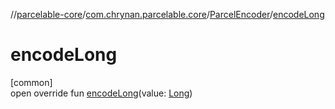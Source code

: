 //[parcelable-core](../../../index.md)/[com.chrynan.parcelable.core](../index.md)/[ParcelEncoder](index.md)/[encodeLong](encode-long.md)

# encodeLong

[common]\
open override fun [encodeLong](encode-long.md)(value: [Long](https://kotlinlang.org/api/latest/jvm/stdlib/kotlin/-long/index.html))
